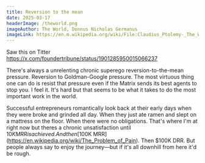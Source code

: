 ```yaml
---
title: Reversion to the mean
date: 2025-03-17
headerImage: /theworld.png
imageAuthor: The World, Donnus Nicholas Germanus
imageLink: https://en.m.wikipedia.org/wiki/File:Claudius_Ptolemy-_The_World.jpg
---
```

Saw this on Titter https://x.com/foundertribune/status/1901285950015066237

There's always a unrelenting chronic superego reversion-to-the-mean pressure. Reversion to Goldman-Google pressure. The most virtuous thing one can do is resist that pressure even if the Matrix sends its best agents to stop you. I feel it. It's hard but that seems to be what it takes to do the most important work in the world. 

Successful entrepreneurs romantically look back at their early days when they were broke and grinded all day. When they just ate ramen and slept on a mattress on the floor. When there were no obligations. That's where I'm at right now but theres a chronic unsatisfaction until $10K MRR is achieved. And then [$100K MRR](https://en.wikipedia.org/wiki/The_Problem_of_Pain). Then $100K DRR. But people always say to enjoy the journey—but if it's all downhill from here it'd be rough.